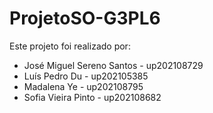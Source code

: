 # ProjetoSO-G3PL6

Este projeto foi realizado por:
  
  - José Miguel Sereno Santos - up202108729
  - Luís Pedro Du - up202105385
  - Madalena Ye - up202108795
  - Sofia Vieira Pinto - up202108682
